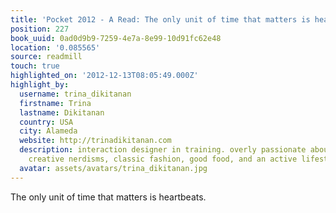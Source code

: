 ```yaml
---
title: 'Pocket 2012 - A Read: The only unit of time that matters is heartbeats.'
position: 227
book_uuid: 0ad0d9b9-7259-4e7a-8e99-10d91fc62e48
location: '0.085565'
source: readmill
touch: true
highlighted_on: '2012-12-13T08:05:49.000Z'
highlight_by:
  username: trina_dikitanan
  firstname: Trina
  lastname: Dikitanan
  country: USA
  city: Alameda
  website: http://trinadikitanan.com
  description: interaction designer in training. overly passionate about great design,
    creative nerdisms, classic fashion, good food, and an active lifestyle.
  avatar: assets/avatars/trina_dikitanan.jpg
---
```


The only unit of time that matters is heartbeats.